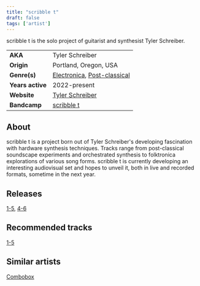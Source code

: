 ```yaml
---
title: "scribble t"
draft: false
tags: ['artist']
---
```


scribble t is the solo project of guitarist and synthesist Tyler Schreiber.

|                  |                                                                                  |
| ---------------- | -------------------------------------------------------------------------------- |
| **AKA**          | Tyler Schreiber                                                                  |
| **Origin**       | Portland, Oregon, USA                                                            |
| **Genre(s)**     | [Electronica](genres/Electronica.md), [Post-classical](genres/Post-classical.md) |
| **Years active** | 2022-present                                                                     |
| **Website**      | [Tyler Schreiber](https://tylerschreiber.com)                                    |
| **Bandcamp**     | [scribble t](https://scribble-t.bandcamp.com)                                    |

## About
scribble t is a project born out of Tyler Schreiber's developing fascination with hardware synthesis techniques. Tracks range from post-classical soundscape experiments and orchestrated synthesis to folktronica explorations of various song forms.
scribble t is currently developing an interesting audiovisual set and hopes to unveil it, both in live and recorded formats, sometime in the next year.

## Releases
[1-5](releases/scribble%20t/1-5.md), [4-6](releases/scribble%20t/4-6.md)

## Recommended tracks
[1-5](tracks/scribble%20t/1-5.md)

## Similar artists
[Combobox](artists/Combobox.md)
